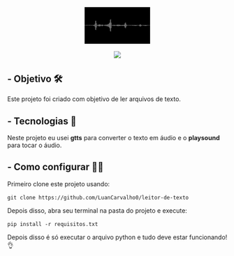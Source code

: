 <div align="center">
<img width='150' src="./imagens/logo.jpg"/>
</div>
<div align="center">
  
<p> </p>
<img src="https://img.shields.io/badge/python-3670A0?style=for-the-badge&logo=python&logoColor=white"/>
</div>

## - Objetivo 🛠️

Este projeto foi criado com objetivo de ler arquivos de texto.

## - Tecnologias 🚀️

Neste projeto eu usei **gtts** para converter o texto em áudio e o **playsound** para tocar o áudio.

## - Como configurar 🧑‍💻

Primeiro clone este projeto usando:

```
git clone https://github.com/LuanCarvalho0/leitor-de-texto
```

Depois disso, abra seu terminal na pasta do projeto e execute:

```
pip install -r requisitos.txt
```

Depois disso é só executar o arquivo python e tudo deve estar funcionando! 👌
